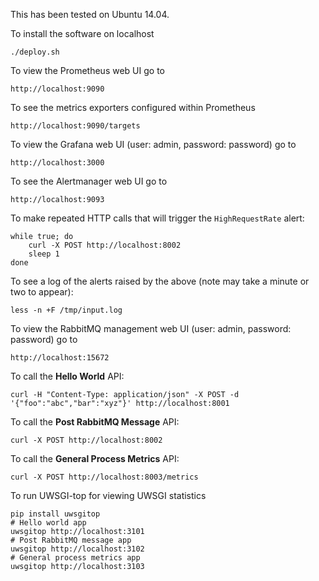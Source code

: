 This has been tested on Ubuntu 14.04.

To install the software on localhost

    ./deploy.sh

To view the Prometheus web UI go to

    http://localhost:9090

To see the metrics exporters configured within Prometheus

    http://localhost:9090/targets

To view the Grafana web UI (user: admin, password: password) go to

    http://localhost:3000

To see the Alertmanager web UI go to

    http://localhost:9093

To make repeated HTTP calls that will trigger the `HighRequestRate` alert:

    while true; do
        curl -X POST http://localhost:8002
        sleep 1
    done

To see a log of the alerts raised by the above (note may take a minute or two to appear):

    less -n +F /tmp/input.log

To view the RabbitMQ management web UI (user: admin, password: password) go to

    http://localhost:15672
    
To call the __Hello World__ API:

    curl -H "Content-Type: application/json" -X POST -d '{"foo":"abc","bar":"xyz"}' http://localhost:8001

To call the __Post RabbitMQ Message__ API:

    curl -X POST http://localhost:8002

To call the __General Process Metrics__ API:

    curl -X POST http://localhost:8003/metrics

To run UWSGI-top for viewing UWSGI statistics

    pip install uwsgitop
    # Hello world app
    uwsgitop http://localhost:3101
    # Post RabbitMQ message app
    uwsgitop http://localhost:3102
    # General process metrics app
    uwsgitop http://localhost:3103

